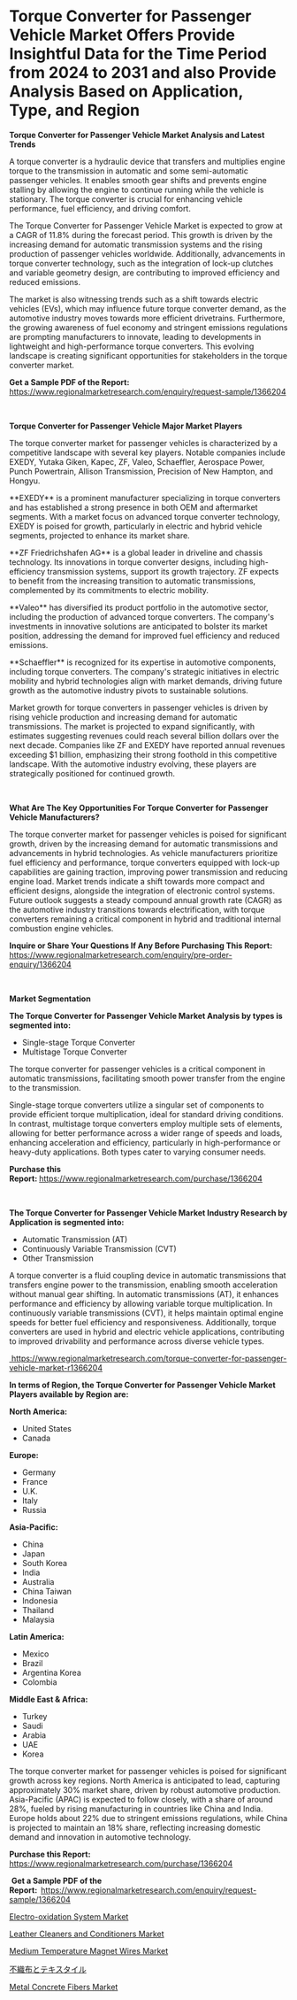 <p><h1>Torque Converter for Passenger Vehicle Market Offers Provide Insightful Data for the Time Period from 2024 to 2031 and also Provide Analysis Based on Application, Type, and Region</h1></p><p><strong>Torque Converter for Passenger Vehicle Market Analysis and Latest Trends</strong></p>
<p><p>A torque converter is a hydraulic device that transfers and multiplies engine torque to the transmission in automatic and some semi-automatic passenger vehicles. It enables smooth gear shifts and prevents engine stalling by allowing the engine to continue running while the vehicle is stationary. The torque converter is crucial for enhancing vehicle performance, fuel efficiency, and driving comfort.</p><p>The Torque Converter for Passenger Vehicle Market is expected to grow at a CAGR of 11.8% during the forecast period. This growth is driven by the increasing demand for automatic transmission systems and the rising production of passenger vehicles worldwide. Additionally, advancements in torque converter technology, such as the integration of lock-up clutches and variable geometry design, are contributing to improved efficiency and reduced emissions.</p><p>The market is also witnessing trends such as a shift towards electric vehicles (EVs), which may influence future torque converter demand, as the automotive industry moves towards more efficient drivetrains. Furthermore, the growing awareness of fuel economy and stringent emissions regulations are prompting manufacturers to innovate, leading to developments in lightweight and high-performance torque converters. This evolving landscape is creating significant opportunities for stakeholders in the torque converter market.</p></p>
<p><strong>Get a Sample PDF of the Report:&nbsp;</strong> <a href="https://www.regionalmarketresearch.com/enquiry/request-sample/1366204">https://www.regionalmarketresearch.com/enquiry/request-sample/1366204</a></p>
<p>&nbsp;</p>
<p><strong>Torque Converter for Passenger Vehicle Major Market Players</strong></p>
<p><p>The torque converter market for passenger vehicles is characterized by a competitive landscape with several key players. Notable companies include EXEDY, Yutaka Giken, Kapec, ZF, Valeo, Schaeffler, Aerospace Power, Punch Powertrain, Allison Transmission, Precision of New Hampton, and Hongyu.</p><p>**EXEDY** is a prominent manufacturer specializing in torque converters and has established a strong presence in both OEM and aftermarket segments. With a market focus on advanced torque converter technology, EXEDY is poised for growth, particularly in electric and hybrid vehicle segments, projected to enhance its market share.</p><p>**ZF Friedrichshafen AG** is a global leader in driveline and chassis technology. Its innovations in torque converter designs, including high-efficiency transmission systems, support its growth trajectory. ZF expects to benefit from the increasing transition to automatic transmissions, complemented by its commitments to electric mobility.</p><p>**Valeo** has diversified its product portfolio in the automotive sector, including the production of advanced torque converters. The company's investments in innovative solutions are anticipated to bolster its market position, addressing the demand for improved fuel efficiency and reduced emissions.</p><p>**Schaeffler** is recognized for its expertise in automotive components, including torque converters. The company's strategic initiatives in electric mobility and hybrid technologies align with market demands, driving future growth as the automotive industry pivots to sustainable solutions.</p><p>Market growth for torque converters in passenger vehicles is driven by rising vehicle production and increasing demand for automatic transmissions. The market is projected to expand significantly, with estimates suggesting revenues could reach several billion dollars over the next decade. Companies like ZF and EXEDY have reported annual revenues exceeding $1 billion, emphasizing their strong foothold in this competitive landscape. With the automotive industry evolving, these players are strategically positioned for continued growth.</p></p>
<p>&nbsp;</p>
<p><strong>What Are The Key Opportunities For Torque Converter for Passenger Vehicle Manufacturers?</strong></p>
<p><p>The torque converter market for passenger vehicles is poised for significant growth, driven by the increasing demand for automatic transmissions and advancements in hybrid technologies. As vehicle manufacturers prioritize fuel efficiency and performance, torque converters equipped with lock-up capabilities are gaining traction, improving power transmission and reducing engine load. Market trends indicate a shift towards more compact and efficient designs, alongside the integration of electronic control systems. Future outlook suggests a steady compound annual growth rate (CAGR) as the automotive industry transitions towards electrification, with torque converters remaining a critical component in hybrid and traditional internal combustion engine vehicles.</p></p>
<p><strong>Inquire or Share Your Questions If Any Before Purchasing This Report:</strong> <a href="https://www.regionalmarketresearch.com/enquiry/pre-order-enquiry/1366204">https://www.regionalmarketresearch.com/enquiry/pre-order-enquiry/1366204</a></p>
<p>&nbsp;</p>
<p><strong>Market Segmentation</strong></p>
<p><strong>The Torque Converter for Passenger Vehicle Market Analysis by types is segmented into:</strong></p>
<p><ul><li>Single-stage Torque Converter</li><li>Multistage Torque Converter</li></ul></p>
<p><p>The torque converter for passenger vehicles is a critical component in automatic transmissions, facilitating smooth power transfer from the engine to the transmission. </p><p>Single-stage torque converters utilize a singular set of components to provide efficient torque multiplication, ideal for standard driving conditions. In contrast, multistage torque converters employ multiple sets of elements, allowing for better performance across a wider range of speeds and loads, enhancing acceleration and efficiency, particularly in high-performance or heavy-duty applications. Both types cater to varying consumer needs.</p></p>
<p><strong>Purchase this Report:&nbsp;</strong><a href="https://www.regionalmarketresearch.com/purchase/1366204">https://www.regionalmarketresearch.com/purchase/1366204</a></p>
<p>&nbsp;</p>
<p><strong>The Torque Converter for Passenger Vehicle Market Industry Research by Application is segmented into:</strong></p>
<p><ul><li>Automatic Transmission (AT)</li><li>Continuously Variable Transmission (CVT)</li><li>Other Transmission</li></ul></p>
<p><p>A torque converter is a fluid coupling device in automatic transmissions that transfers engine power to the transmission, enabling smooth acceleration without manual gear shifting. In automatic transmissions (AT), it enhances performance and efficiency by allowing variable torque multiplication. In continuously variable transmissions (CVT), it helps maintain optimal engine speeds for better fuel efficiency and responsiveness. Additionally, torque converters are used in hybrid and electric vehicle applications, contributing to improved drivability and performance across diverse vehicle types.</p></p>
<p><a href="https://www.regionalmarketresearch.com/torque-converter-for-passenger-vehicle-market-r1366204">&nbsp;https://www.regionalmarketresearch.com/torque-converter-for-passenger-vehicle-market-r1366204</a></p>
<p><strong>In terms of Region, the Torque Converter for Passenger Vehicle Market Players available by Region are:</strong></p>
<p>
    <p> <strong> North America: </strong>
        <ul>
            <li>United States</li>
            <li>Canada</li>
        </ul>
        </p> 
    <p> <strong> Europe: </strong>
        <ul>
            <li>Germany</li>
            <li>France</li>
            <li>U.K.</li>
            <li>Italy</li>
            <li>Russia</li>
        </ul>
        </p> 
    <p> <strong> Asia-Pacific: </strong>
        <ul>
            <li>China</li>
            <li>Japan</li>
            <li>South Korea</li>
            <li>India</li>
            <li>Australia</li>
            <li>China Taiwan</li>
            <li>Indonesia</li>
            <li>Thailand</li>
            <li>Malaysia</li>
        </ul>
        </p> 
    <p> <strong> Latin America: </strong>
        <ul>
            <li>Mexico</li>
            <li>Brazil</li>
            <li>Argentina Korea</li>
            <li>Colombia</li>
        </ul>
        </p> 
    <p> <strong> Middle East & Africa: </strong>
        <ul>
            <li>Turkey</li>
            <li>Saudi</li>
            <li>Arabia</li>
            <li>UAE</li>
            <li>Korea</li>
        </ul>
    </p>
    </p>
<p><p>The torque converter market for passenger vehicles is poised for significant growth across key regions. North America is anticipated to lead, capturing approximately 30% market share, driven by robust automotive production. Asia-Pacific (APAC) is expected to follow closely, with a share of around 28%, fueled by rising manufacturing in countries like China and India. Europe holds about 22% due to stringent emissions regulations, while China is projected to maintain an 18% share, reflecting increasing domestic demand and innovation in automotive technology.</p></p>
<p><strong>Purchase this Report: </strong><a href="https://www.regionalmarketresearch.com/purchase/1366204">https://www.regionalmarketresearch.com/purchase/1366204</a></p>
<p>&nbsp;<strong>Get a Sample PDF of the Report:&nbsp;&nbsp;</strong><a href="https://www.regionalmarketresearch.com/enquiry/request-sample/1366204">https://www.regionalmarketresearch.com/enquiry/request-sample/1366204</a></p>
<p><strong></strong></p>
<p><p><a href="https://github.com/ChristianClark406/Market-Research-Report-List-1/blob/main/electro-oxidation-system-market.md">Electro-oxidation System Market</a></p><p><a href="https://www.linkedin.com/pulse/global-leather-cleaners-conditioners-market-sector-types-applications-da5af">Leather Cleaners and Conditioners Market</a></p><p><a href="https://issuu.com/reportprime-2/docs/medium-temperature-magnet-wires-mar_b0cb09d90f46f5">Medium Temperature Magnet Wires Market</a></p><p><a href="https://williamkable67.medium.com/%E9%9D%9E%E7%B9%94%E5%B8%83%E3%81%8A%E3%82%88%E3%81%B3%E3%83%86%E3%82%AD%E3%82%B9%E3%82%BF%E3%82%A4%E3%83%AB%E5%B8%82%E5%A0%B4%E3%81%AE%E9%80%B2%E5%8C%96-%E3%82%B0%E3%83%AD%E3%83%BC%E3%83%90%E3%83%AB%E3%83%88%E3%83%AC%E3%83%B3%E3%83%89%E3%81%A8%E5%9C%B0%E5%9F%9F%E3%81%AE%E3%83%80%E3%82%A4%E3%83%8A%E3%83%9F%E3%82%AF%E3%82%B9-2024%E5%B9%B4-2031%E5%B9%B4-1d43b7d6a4cf?postPublishedType=repub">不織布とテキスタイル</a></p><p><a href="https://issuu.com/reportprime-2/docs/metal-concrete-fibers-market-size-2_5aa19c6be46930">Metal Concrete Fibers Market</a></p></p>